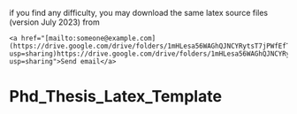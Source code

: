 if you find any difficulty, you may download the same latex source files (version July 2023) from 
```
<a href="[mailto:someone@example.com](https://drive.google.com/drive/folders/1mHLesa56WAGhQJNCYRytsT7jPWfEfTjU?usp=sharing)https://drive.google.com/drive/folders/1mHLesa56WAGhQJNCYRytsT7jPWfEfTjU?usp=sharing">Send email</a>
```
# Phd_Thesis_Latex_Template
